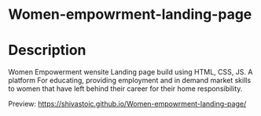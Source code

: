 # Women-empowrment-landing-page

# Description

  Women Empowerment wensite Landing page build using HTML, CSS, JS.
  A platform For educating, providing employment and in demand market skills to women that have left behind their career for their home responsibility.

Preview: https://shivastoic.github.io/Women-empowrment-landing-page/
